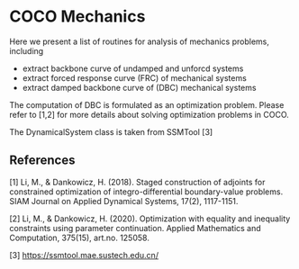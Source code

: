 # COCO Mechanics

Here we present a list of routines for analysis of mechanics problems, including

 * extract backbone curve of undamped and unforcd systems
 * extract forced response curve (FRC) of mechanical systems
 * extract damped backbone curve of (DBC) mechanical systems

The computation of DBC is formulated as an optimization problem. Please refer to [1,2] for more details about solving optimization problems in COCO.

The DynamicalSystem class is taken from SSMTool [3]

## References
[1] Li, M., & Dankowicz, H. (2018). Staged construction of adjoints for constrained optimization of integro-differential boundary-value problems. SIAM Journal on Applied Dynamical Systems, 17(2), 1117-1151.

[2] Li, M., & Dankowicz, H. (2020). Optimization with equality and inequality constraints using parameter continuation. Applied Mathematics and Computation, 375(15), art.no. 125058.

[3] https://ssmtool.mae.sustech.edu.cn/
